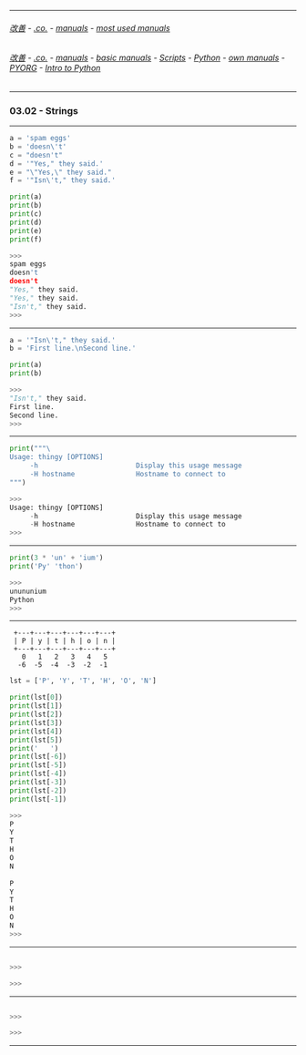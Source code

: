
---

###### [改善](https://github.com/ttltrk/0C/blob/master/README.MD) - [.co.](https://github.com/ttltrk/PRG/blob/master/CODING.MD) - [manuals](https://github.com/ttltrk/PRG/blob/master/MAN.MD) - [most used manuals](https://github.com/ttltrk/PRG/blob/master/MUM.MD)

###### [改善](https://github.com/ttltrk/0C/blob/master/README.MD) - [.co.](https://github.com/ttltrk/PRG/blob/master/CODING.MD) - [manuals](https://github.com/ttltrk/PRG/blob/master/MAN.MD) - [basic manuals](https://github.com/ttltrk/PRG/blob/master/MANUALS.MD) - [Scripts](https://github.com/ttltrk/PRG/blob/master/PY/DOC/SC/SC.MD) - [Python](https://github.com/ttltrk/PRG/blob/master/PY/DOC/PY/PY.MD) - [own manuals](https://github.com/ttltrk/PRG/blob/master/PY/DOC/PY/MAN/MAN.MD) - [PYORG](https://github.com/ttltrk/PRG/blob/master/PY/DOC/PYORG/PYORG.MD) - [Intro to Python](https://github.com/ttltrk/PRG/blob/master/PY/DOC/PYORG/03/03.MD)

---

### 03.02 - Strings

---

```python
a = 'spam eggs'  
b = 'doesn\'t'  
c = "doesn't"
d = '"Yes," they said.'
e = "\"Yes,\" they said."
f = '"Isn\'t," they said.'

print(a)
print(b)
print(c)
print(d)
print(e)
print(f)

>>>
spam eggs
doesn't
doesn't
"Yes," they said.
"Yes," they said.
"Isn't," they said.
>>>
```

---

```python
a = '"Isn\'t," they said.' 
b = 'First line.\nSecond line.' 

print(a)
print(b)

>>>
"Isn't," they said.
First line.
Second line.
>>>
```

---

```python
print("""\
Usage: thingy [OPTIONS]
     -h                        Display this usage message
     -H hostname               Hostname to connect to
""")

>>>
Usage: thingy [OPTIONS]
     -h                        Display this usage message
     -H hostname               Hostname to connect to
>>>
```

---

```python
print(3 * 'un' + 'ium')
print('Py' 'thon')

>>>
unununium
Python
>>>
```

---

```
 +---+---+---+---+---+---+
 | P | y | t | h | o | n |
 +---+---+---+---+---+---+
   0   1   2   3   4   5   
  -6  -5  -4  -3  -2  -1
```

```python
lst = ['P', 'Y', 'T', 'H', 'O', 'N']

print(lst[0])
print(lst[1])
print(lst[2])
print(lst[3])
print(lst[4])
print(lst[5])
print('   ')
print(lst[-6])
print(lst[-5])
print(lst[-4])
print(lst[-3])
print(lst[-2])
print(lst[-1])

>>>
P
Y
T
H
O
N
   
P
Y
T
H
O
N
>>>
```

---

```python

>>>

>>>
```

---

```python

>>>

>>>
```

---
